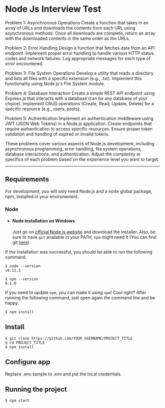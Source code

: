 # Node Js Interview Test

Problem 1: Asynchronous Operations
Create a function that takes in an array of URLs and downloads the contents from each URL using asynchronous methods. Once all downloads are complete, return an array with the downloaded contents in the same order as the URLs.

Problem 2: Error Handling
Design a function that fetches data from an API endpoint. Implement proper error handling to handle various HTTP status codes and network failures. Log appropriate messages for each type of error encountered.

Problem 3: File System Operations
Develop a utility that reads a directory and lists all files with a specific extension (e.g., .txt). Implement this functionality using Node.js's File System module.

Problem 4: Database Interaction
Create a simple REST API endpoint using Express.js that interacts with a database (can be any database of your choice). Implement CRUD operations (Create, Read, Update, Delete) for a specific resource (e.g., users, posts).

Problem 5: Authentication
Implement an authentication middleware using JWT (JSON Web Tokens) in a Node.js application. Create endpoints that require authentication to access specific resources. Ensure proper token validation and handling of expired or invalid tokens.

These problems cover various aspects of Node.js development, including asynchronous programming, error handling, file system operations, database interactions, and authentication. Adjust the complexity or specifics of each problem based on the experience level you want to target.

---
## Requirements

For development, you will only need Node.js and a node global package, npm, installed in your environement.

### Node
- #### Node installation on Windows

  Just go on [official Node.js website](https://nodejs.org/) and download the installer.
Also, be sure to have `git` available in your PATH, `npm` might need it (You can find git [here](https://git-scm.com/)).

If the installation was successful, you should be able to run the following command.

    $ node --version
    v8.11.3

    $ npm --version
    6.1.0

If you need to update `npm`, you can make it using `npm`! Cool right? After running the following command, just open again the command line and be happy.

    $ npm install

## Install

    $ git clone https://github.com/YOUR_USERNAME/PROJECT_TITLE
    $ cd PROJECT_TITLE
    $ npm install

## Configure app

  Replace .env.sample to .env and put the local credentials. 

## Running the project

    $ npm start
